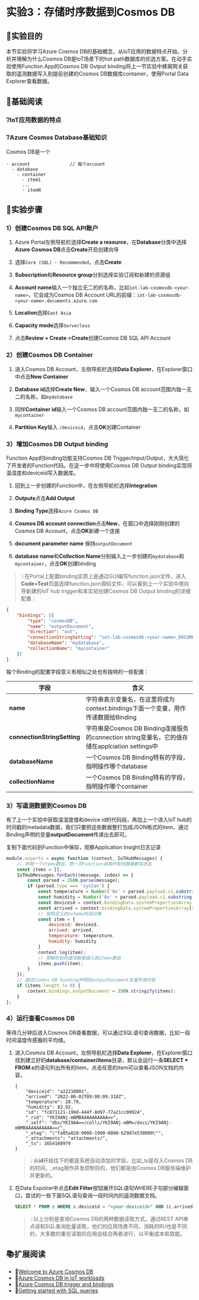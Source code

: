 # 实验3：存储时序数据到Cosmos DB

## 🎯实验目的

本节实验将学习Azure Cosmos DB的基础概念，从IoT应用的数据特点开始，分析并理解为什么Cosmos DB是IoT场景下的hot path数据库的优选方案。在动手实验使用Function App的Cosmos DB Output binding将上一节实验中蜂窝网关获取的遥测数据写入到提前创建的Cosmos DB数据库container，使用Portal Data Explorer查看数据。

## 📑基础阅读

### ❔IoT应用数据的特点

### ❔Azure Cosmos Database基础知识

Cosmos DB是一个

```
- account               // 每个account
  - database             
    - container
      - item1
      ...
      - itemN
```

## 🧪实验步骤

### 1）创建Cosmos DB SQL API账户

1. Azure Portal左侧导航栏选择**Create a resource**，在**Database**分类中选择**Azure Cosmos DB**点击**Create**开启创建向导

2. 选择`Core (SQL) - Recommended`，点击**Create**

2. **Subscription**和**Resource group**分别选择实验订阅和新建的资源组

4. **Account name**输入一个独立无二的的名称，比如`iot-lab-cosmosdb-<your-name>`，它会成为Cosmos DB Account URL的前缀：`iot-lab-cosmosdb-<your-name>.documents.azure.com`

5. **Location**选择`East Asia`

5. **Capacity mode**选择`Serverless`

6. 点击**Review + Create**->**Create**创建Cosmos DB SQL API Account

### 2）创建Cosmos DB Container

1. 进入Cosmos DB Account，左侧导航栏选择**Data Explorer**，在Explorer窗口中点击**New Container**

2. **Database id**选择**Create New**，输入一个Cosmos DB account范围内独一无二的名称，如`mydatabase`

3. 同样**Container id**输入一个Cosmos DB account范围内独一无二的名称，如`mycontainer`

4. **Partition Key**输入 `/deviceid`，点击**OK**创建Container

### 3）增加Cosmos DB Output binding

Function App的binding功能支持Cosmos DB Trigger/Input/Output，大大简化了开发者的Function代码。在这一步中将使用Cosmos DB Output binding实现将温湿度和deviceid写入数据库。

1. 回到上一步创建的Function中，在左侧导航栏选择**Integration**

2. **Outputs**点击**Add Output**

3. **Binding Type**选择`Azure Cosmos DB`

4. **Cosmos DB account connection**点击**New**，在窗口中选择刚刚创建的Cosmos DB Account，点击**OK**新建一个连接

5. **document parameter name** 保持`outputDocument`

6. **database name**和**Collection Name**分别输入上一步创建的`mydatabase`和`mycontainer`，点击**OK**创建binding

> 💡在Portal上配置binding实质上是通过GUI编写function.json文件，进入**Code+Test**页面选择function.json源码文件，可以看到上一个实验中用向导新建的IoT hub trigger和本实验创建Cosmos DB Output binding的详细配置：

```json
{
    "bindings": [{
        "type": "cosmosDB",
        "name": "outputDocument",
        "direction": "out",
        "connectionStringSetting": "iot-lab-cosmosdb-<your-name>_DOCUMENTDB",
        "databaseName": "mydatabase",
        "collectionName": "mycontainer"
    }]
}
```

每个Binding的配置字段意义有相似之处也有独特的一些配置：

|字段|含义|
|---|---|
|**name**|字符串表示变量名，在这里将成为context.bindings下面一个变量，用作传递数据给Binding |
|**connectionStringSetting**|字符串是Cosmos DB Binding连接服务的connection string变量名，它的值存储在applciation settings中|
|**databaseName**|一个Cosmos DB Binding特有的字段，指明操作哪个database|
|**collectionName**|一个Cosmos DB Binding特有的字段，指明操作哪个container|

### 3）写遥测数据到Cosmos DB

有了上一个实验中获取温湿度值和device id的代码段，再加上一个进入IoT hub的时间戳的metadata数据，我们只要把这些数据整打包成JSON格式的item，通过Binding声明的变量**outputDocument**传递出去即可。

复制下面代码到Function中保存，观察Application Insight日志记录

```javascript
module.exports = async function (context, IoTHubMessages) {
    // 声明一个items数组，把一次Function调用所有的数据都写进去
    const items = [];
    IoTHubMessages.forEach((message, index) => {
        const parsed = JSON.parse(message);
        if (parsed.type === 'cycCan') {
            const temperature = Number('0x' + parsed.payload.c1.substring(6, 10)) / 100;
            const humidity = Number('0x' + parsed.payload.c1.substring(10, 14)) / 100;
            const deviceid = context.bindingData.systemPropertiesArray[index]["iothub-connection-device-id"];
            const arrived = context.bindingData.systemPropertiesArray[index]["iothub-enqueuedtime"];
            // 按照定义的schema构造对象
            const item = {
                deviceid: deviceid,
                arrived: arrived,
                temperature: temperature,
                humidity: humidity
            }
            context.log(item);
            // 把解析到的遥测数据插入到items数组
            items.push(item);
        }
    });
    // 通过Cosmos DB binding声明的outputDocument变量传递内容
    if (items.length != 0) {
        context.bindings.outputDocument = JSON.stringify(items);
    }
};
```

### 4）运行查看Cosmos DB

等待几分钟后进入Cosmos DB查看数据，可以通过SQL语句查询数据，比如一段时间温度传感器的平均值。

1. 进入Cosmos DB Account，左侧导航栏选择**Data Explorer**，在Explorer窗口找到建立好的**database/container/items**目录，默认会运行一条**SELECT * FROM c**的语句列出所有的item，点击任意的item可以查看JSON文档的内容，

    ```
    {
        "deviceid": "a22210001",
        "arrived": "2022-06-02T09:08:09.318Z",
        "temperature": 28.79,
        "humidity": 82.92,
        "id": "fc871121-199d-444f-8d97-77a21cc00924",
        "_rid": "YKI9ANj-mBMBAAAAAAAAAA==",
        "_self": "dbs/YKI9AA==/colls/YKI9ANj-mBM=/docs/YKI9ANj-mBMBAAAAAAAAAA==/",
        "_etag": "\"fa05a828-0000-1900-0000-62987e530000\"",
        "_attachments": "attachments/",
        "_ts": 1654160979
    }
    ```

    > 💡从**id**开始往下的都是系统自动添加的字段，比如_ts是存入Cosmos DB的时间，_etag用作并发控制目的，他们都是由Cosmos DB服务端维护并更新的。

2. 在Data Expolrer中点击**Edit Filter**按钮展开SQL语句WHERE子句部分编辑窗口，尝试的一些下面SQL语句查询一段时间内的遥测数据文档。

    ```sql
    SELECT * FROM c WHERE c.deviceid = "<your-deviceid>" AND (c.arrived between "<start-time>" AND "<end-time>")
    ```

    > 💡以上分别是查询Cosmos DB的两种数据读取方式，通过REST API单点读和SQL查询批量读取，他们的应用场景不同，消耗的RU也是不同的，大多数的重在读取的应用会结合两者进行，以平衡成本和效能。

## 📚扩展阅读

- 🔗[Welcome to Azure Cosmos DB](https://docs.microsoft.com/en-us/azure/cosmos-db/introduction)
- 🔗[Azure Cosmos DB in IoT workloads](https://docs.microsoft.com/en-us/azure/architecture/solution-ideas/articles/iot-using-cosmos-db)
- 🔗[Azure Cosmos DB trigger and bindings](https://docs.microsoft.com/en-us/azure/azure-functions/functions-bindings-cosmosdb-v2?tabs=in-process%2Cfunctionsv2&pivots=programming-language-javascript)
- 🔗[Getting started with SQL queries](https://docs.microsoft.com/en-us/azure/cosmos-db/sql/sql-query-getting-started)
